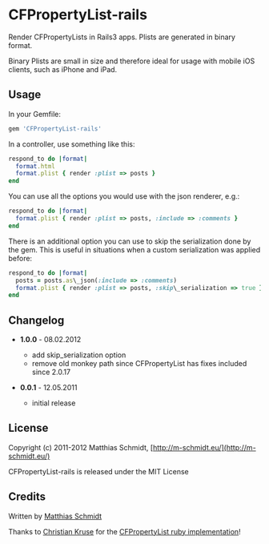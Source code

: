 CFPropertyList-rails
====================

Render CFPropertyLists in Rails3 apps. Plists are generated in binary format.

Binary Plists are small in size and therefore ideal for usage with mobile iOS clients, such as iPhone and iPad.


Usage
-----

In your Gemfile:

``` ruby
gem 'CFPropertyList-rails'
```

In a controller, use something like this:

``` ruby
respond_to do |format|
  format.html
  format.plist { render :plist => posts }
end
```

You can use all the options you would use with the json renderer, e.g.:

``` ruby
respond_to do |format|
  format.plist { render :plist => posts, :include => :comments }
end
```

There is an additional option you can use to skip the serialization done by the gem.
This is useful in situations when a custom serialization was applied before:

``` ruby
respond_to do |format|
  posts = posts.as\_json(:include => :comments)
  format.plist { render :plist => posts, :skip\_serialization => true }
end
```


Changelog
---------

* **1.0.0** - 08.02.2012
  * add skip\_serialization option
  * remove old monkey path since CFPropertyList has fixes included since 2.0.17

* **0.0.1** - 12.05.2011
  * initial release


License
-------

Copyright (c) 2011-2012 Matthias Schmidt, [http://m-schmidt.eu/](http://m-schmidt.eu/)

CFPropertyList-rails is released under the MIT License


Credits
-------

Written by [Matthias Schmidt](http://www.m-schmidt.eu/)

Thanks to [Christian Kruse](https://github.com/ckruse) for
the [CFPropertyList ruby implementation](https://github.com/ckruse/CFPropertyList)!
